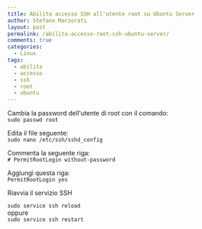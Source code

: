 ```yaml
---
title: Abilita accesso SSH all'utente root su Ubuntu Server
author: Stefano Marzorati
layout: post
permalink: /abilita-accesso-root-ssh-ubuntu-server/
comments: true
categories:
  - Linux
tags:
  - abilita
  - accesso
  - ssh
  - root
  - ubuntu
---
```


Cambia la password dell'utente di root con il comando:   
<code>sudo passwd root</code>

Edita il file seguente:   
<code>sudo nano /etc/ssh/sshd_config</code>

Commenta la seguente riga:   
<code># PermitRootLogin without-password</code>

Aggiungi questa riga:   
<code>PermitRootLogin yes</code>

Riavvia il servizio SSH

<code>sudo service ssh reload</code>   
oppure   
<code>sudo service ssh restart</code>
